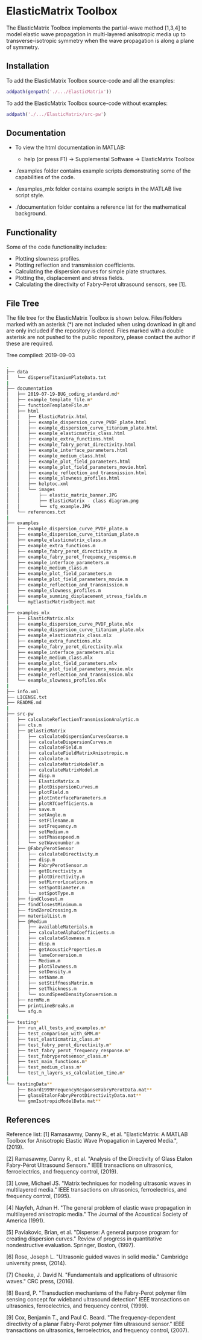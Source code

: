 # ElasticMatrix Toolbox
The ElasticMatrix Toolbox implements the partial-wave method [1,3,4] to model elastic wave propagation in multi-layered anisotropic media up to transverse-isotropic symmetry when the wave propagation is along a plane of symmetry.

## Installation

To add the ElasticMatrix Toolbox source-code and all the examples:

```	matlab
addpath(genpath('./.../ElasticMatrix')) 
```

To add the ElasticMatrix Toolbox source-code without examples:

``` matlab
addpath('./.../ElasticMatrix/src-pw')
```

## Documentation

- To view the html documentation in MATLAB:
  - help (or press F1) -> Supplemental Software -> ElasticMatrix Toolbox

- ./examples folder contains example scripts demonstrating some of the capabilities of the code.
- ./examples_mlx folder contains example scripts in the MATLAB live script style.
- ./documentation folder contains a reference list for the mathematical background.

## Functionality
Some of the code functionality  includes:
- Plotting slowness profiles.
- Plotting reflection and transmission coefficients.
- Calculating the dispersion curves for simple plate structures.
- Plotting the, displacement and stress fields.
- Calculating the directivity of Fabry-Perot ultrasound sensors, see [1].

## File Tree

The file tree for the ElasticMatrix Toolbox is shown below. Files/folders marked with an asterisk (*) are not included when using download in git and are only included if the repository is cloned. Files marked with  a double asterisk are not pushed to the public repository, please contact the author if these are required.

Tree compiled: 2019-09-03

``` bash
.
├── data
│   └── disperseTitaniumPlateData.txt
|
├── documentation
│   ├── 2019-07-19-BUG_coding_standard.md*
│   ├── example_template_file.m*
│   ├── functionTemplateFile.m*
│   ├── html
│   │   ├── ElasticMatrix.html
│   │   ├── example_dispersion_curve_PVDF_plate.html
│   │   ├── example_dispersion_curve_titanium_plate.html
│   │   ├── example_elasticmatrix_class.html
│   │   ├── example_extra_functions.html
│   │   ├── example_fabry_perot_directivity.html
│   │   ├── example_interface_parameters.html
│   │   ├── example_medium_class.html
│   │   ├── example_plot_field_parameters.html
│   │   ├── example_plot_field_parameters_movie.html
│   │   ├── example_reflection_and_transmission.html
│   │   ├── example_slowness_profiles.html
│   │   ├── helptoc.xml
│   │   └── images
│   │       ├── elastic_matrix_banner.JPG
│   │       ├── ElasticMatrix - class diagram.png
│   │       └── sfg_example.JPG
│   └── references.txt
|
├── examples
│   ├── example_dispersion_curve_PVDF_plate.m
│   ├── example_dispersion_curve_titanium_plate.m
│   ├── example_elasticmatrix_class.m
│   ├── example_extra_functions.m
│   ├── example_fabry_perot_directivity.m
│   ├── example_fabry_perot_frequency_response.m
│   ├── example_interface_parameters.m
│   ├── example_medium_class.m
│   ├── example_plot_field_parameters.m
│   ├── example_plot_field_parameters_movie.m
│   ├── example_reflection_and_transmission.m
│   ├── example_slowness_profiles.m
│   ├── example_summing_displacement_stress_fields.m
│   └── myElasticMatrixObject.mat
|
├── examples_mlx
│   ├── ElasticMatrix.mlx
│   ├── example_dispersion_curve_PVDF_plate.mlx
│   ├── example_dispersion_curve_titanium_plate.mlx
│   ├── example_elasticmatrix_class.mlx
│   ├── example_extra_functions.mlx
│   ├── example_fabry_perot_directivity.mlx
│   ├── example_interface_parameters.mlx
│   ├── example_medium_class.mlx
│   ├── example_plot_field_parameters.mlx
│   ├── example_plot_field_parameters_movie.mlx
│   ├── example_reflection_and_transmission.mlx
│   └── example_slowness_profiles.mlx
|
├── info.xml
├── LICENSE.txt
├── README.md
|
├── src-pw
│   ├── calculateReflectionTransmissionAnalytic.m
│   ├── cls.m
│   ├── @ElasticMatrix
│   │   ├── calculateDispersionCurvesCoarse.m
│   │   ├── calculateDispersionCurves.m
│   │   ├── calculateField.m
│   │   ├── calculateFieldMatrixAnisotropic.m
│   │   ├── calculate.m
│   │   ├── calculateMatrixModelKf.m
│   │   ├── calculateMatrixModel.m
│   │   ├── disp.m
│   │   ├── ElasticMatrix.m
│   │   ├── plotDispersionCurves.m
│   │   ├── plotField.m
│   │   ├── plotInterfaceParameters.m
│   │   ├── plotRTCoefficients.m
│   │   ├── save.m
│   │   ├── setAngle.m
│   │   ├── setFilename.m
│   │   ├── setFrequency.m
│   │   ├── setMedium.m
│   │   ├── setPhasespeed.m
│   │   └── setWavenumber.m
│   ├── @FabryPerotSensor
│   │   ├── calculateDirectivity.m
│   │   ├── disp.m
│   │   ├── FabryPerotSensor.m
│   │   ├── getDirectivity.m
│   │   ├── plotDirectivity.m
│   │   ├── setMirrorLocations.m
│   │   ├── setSpotDiameter.m
│   │   └── setSpotType.m
│   ├── findClosest.m
│   ├── findClosestMinimum.m
│   ├── findZeroCrossing.m
│   ├── materialList.m
│   ├── @Medium
│   │   ├── availableMaterials.m
│   │   ├── calculateAlphaCoefficients.m
│   │   ├── calculateSlowness.m
│   │   ├── disp.m
│   │   ├── getAcousticProperties.m
│   │   ├── lameConversion.m
│   │   ├── Medium.m
│   │   ├── plotSlowness.m
│   │   ├── setDensity.m
│   │   ├── setName.m
│   │   ├── setStiffnessMatrix.m
│   │   ├── setThickness.m
│   │   └── soundSpeedDensityConversion.m
│   ├── normMe.m
│   ├── printLineBreaks.m
│   └── sfg.m
|
├── testing*
│   ├── run_all_tests_and_examples.m*
│   ├── test_comparison_with_GMM.m*
│   ├── test_elasticmatrix_class.m*
│   ├── test_fabry_perot_directivity.m*
│   ├── test_fabry_perot_frequency_response.m*
│   ├── test_fabryperotsensor_class.m*
│   ├── test_main_functions.m*
│   ├── test_medium_class.m*
│   └── test_n_layers_vs_calculation_time.m*
|
└── testingData**
    ├── Beard1999FrequencyResponseFabryPerotData.mat**
    ├── glassEtalonFabryPerotDirectivityData.mat**
    └── gmmIsotropicModelData.mat**
```

  

## References

Reference list:
[1] Ramasawmy, Danny R., et al. "ElasticMatrix: A MATLAB Toolbox for 
    Anisotropic Elastic Wave Propagation in Layered Media.", (2019).

[2] Ramasawmy, Danny R., et al. "Analysis of the Directivity of Glass 
    Etalon Fabry-Pérot Ultrasound Sensors." IEEE transactions on 
    ultrasonics, ferroelectrics, and frequency control, (2019).

[3] Lowe, Michael JS. "Matrix techniques for modeling ultrasonic waves in 
    multilayered media." IEEE transactions on ultrasonics, ferroelectrics,
    and frequency control, (1995).

[4] Nayfeh, Adnan H. "The general problem of elastic wave propagation in
    multilayered anisotropic media." The Journal of the Acoustical Society 
    of America (1991).

[5] Pavlakovic, Brian, et al. "Disperse: A general purpose program for 
    creating dispersion curves." Review of progress in quantitative
    nondestructive evaluation. Springer, Boston, (1997).

[6] Rose, Joseph L. "Ultrasonic guided waves in solid media." 
    Cambridge university press, (2014).

[7] Cheeke, J. David N. "Fundamentals and applications of ultrasonic 
    waves." CRC press, (2016).

[8] Beard, P. "Transduction mechanisms of the Fabry-Perot polymer film 
    sensing concept for wideband ultrasound detection"  IEEE transactions 
    on ultrasonics, ferroelectrics, and frequency control, (1999).

[9] Cox, Benjamin T., and Paul C. Beard. "The frequency-dependent 
    directivity of a planar Fabry-Perot polymer film ultrasound sensor." 
    IEEE transactions on ultrasonics, ferroelectrics, and frequency 
    control, (2007).
